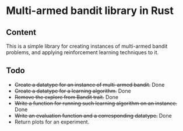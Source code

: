 # Multi-armed bandit library in Rust

## Content

This is a simple library for creating instances of multi-armed bandit problems,
and applying reinforcement learning techniques to it.

## Todo

* ~~Create a datatype for an instance of multi-armed bandit.~~ Done
* ~~Create a datatype for a learning algorithm.~~ Done
* ~~Remove the explore from Bandit trait.~~ Done
* ~~Write a function for running such learning algorithm on an instance.~~ Done
* ~~Write an evaluation function and a corresponding datatype.~~ Done
* Return plots for an experiment.
